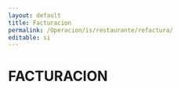 ```yaml
---
layout: default
title: Facturacion
permalink: /Operacion/is/restaurante/refactura/
editable: si
---
```


# FACTURACION

